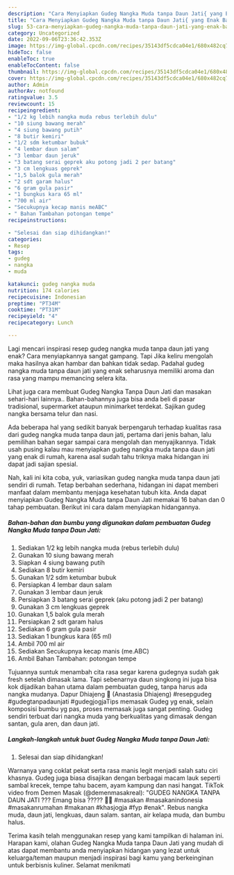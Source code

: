 ```yaml
---
description: "Cara Menyiapkan Gudeg Nangka Muda tanpa Daun Jati{ yang Enak Banget,  Menu Buat lebaran"
title: "Cara Menyiapkan Gudeg Nangka Muda tanpa Daun Jati{ yang Enak Banget,  Menu Buat lebaran"
slug: 53-cara-menyiapkan-gudeg-nangka-muda-tanpa-daun-jati-yang-enak-banget-menu-buat-lebaran
category: Uncategorized
date: 2022-09-06T23:36:42.353Z
image: https://img-global.cpcdn.com/recipes/35143df5cdca04e1/680x482cq70/gudeg-nangka-muda-tanpa-daun-jati-foto-resep-utama.jpg
hideToc: false
enableToc: true
enableTocContent: false
thumbnail: https://img-global.cpcdn.com/recipes/35143df5cdca04e1/680x482cq70/gudeg-nangka-muda-tanpa-daun-jati-foto-resep-utama.jpg
cover: https://img-global.cpcdn.com/recipes/35143df5cdca04e1/680x482cq70/gudeg-nangka-muda-tanpa-daun-jati-foto-resep-utama.jpg
author: Admin
authorAv: notfound
ratingvalue: 3.5
reviewcount: 15
recipeingredient:
- "1/2 kg lebih nangka muda rebus terlebih dulu"
- "10 siung bawang merah"
- "4 siung bawang putih"
- "8 butir kemiri"
- "1/2 sdm ketumbar bubuk"
- "4 lembar daun salam"
- "3 lembar daun jeruk"
- "3 batang serai geprek aku potong jadi 2 per batang"
- "3 cm lengkuas geprek"
- "1,5 balok gula merah"
- "2 sdt garam halus"
- "6 gram gula pasir"
- "1 bungkus kara 65 ml"
- "700 ml air"
- "Secukupnya kecap manis meABC"
- " Bahan Tambahan potongan tempe"
recipeinstructions:

- "Selesai dan siap dihidangkan!"
categories:
- Resep
tags:
- gudeg
- nangka
- muda

katakunci: gudeg nangka muda 
nutrition: 174 calories
recipecuisine: Indonesian
preptime: "PT34M"
cooktime: "PT31M"
recipeyield: "4"
recipecategory: Lunch

---
```



Lagi mencari inspirasi resep gudeg nangka muda tanpa daun jati yang enak? Cara menyiapkannya sangat gampang. Tapi Jika keliru mengolah maka hasilnya akan hambar dan bahkan tidak sedap. Padahal gudeg nangka muda tanpa daun jati yang enak seharusnya memiliki aroma dan rasa yang mampu memancing selera kita.


Lihat juga cara membuat Gudeg Nangka Tanpa Daun Jati dan masakan sehari-hari lainnya.. Bahan-bahannya juga bisa anda beli di pasar tradisional, supermarket ataupun minimarket terdekat. Sajikan gudeg nangka bersama telur dan nasi.

Ada beberapa hal yang sedikit banyak berpengaruh terhadap kualitas rasa dari gudeg nangka muda tanpa daun jati, pertama dari jenis bahan, lalu pemilihan bahan segar sampai cara mengolah dan menyajikannya. Tidak usah pusing kalau mau menyiapkan gudeg nangka muda tanpa daun jati yang enak di rumah, karena asal sudah tahu triknya maka hidangan ini dapat jadi sajian spesial.


Nah, kali ini kita coba, yuk, variasikan gudeg nangka muda tanpa daun jati sendiri di rumah. Tetap berbahan sederhana, hidangan ini dapat memberi manfaat dalam membantu menjaga kesehatan tubuh kita. Anda dapat menyiapkan Gudeg Nangka Muda tanpa Daun Jati memakai 16 bahan dan 0 tahap pembuatan. Berikut ini cara dalam menyiapkan hidangannya.

<!--inarticleads1-->

##### Bahan-bahan dan bumbu yang digunakan dalam pembuatan Gudeg Nangka Muda tanpa Daun Jati:

1. Sediakan 1/2 kg lebih nangka muda (rebus terlebih dulu)
1. Gunakan 10 siung bawang merah
1. Siapkan 4 siung bawang putih
1. Sediakan 8 butir kemiri
1. Gunakan 1/2 sdm ketumbar bubuk
1. Persiapkan 4 lembar daun salam
1. Gunakan 3 lembar daun jeruk
1. Persiapkan 3 batang serai geprek (aku potong jadi 2 per batang)
1. Gunakan 3 cm lengkuas geprek
1. Gunakan 1,5 balok gula merah
1. Persiapkan 2 sdt garam halus
1. Sediakan 6 gram gula pasir
1. Sediakan 1 bungkus kara (65 ml)
1. Ambil 700 ml air
1. Sediakan Secukupnya kecap manis (me.ABC)
1. Ambil  Bahan Tambahan: potongan tempe


Tujuannya suntuk menambah cita rasa segar karena gudegnya sudah gak fresh setelah dimasak lama. Tapi sebenarnya daun singkong ini juga bisa kok dijadikan bahan utama dalam pembuatan gudeg, tanpa harus ada nangka mudanya. Dapur Dhiajeng 🍳 (Anastasia Dhiajeng) #resepgudeg #gudegtanpadaunjati #gudegjogjaTips memasak Gudeg yg enak, selain komposisi bumbu yg pas, proses memasak juga sangat penting. Gudeg sendiri terbuat dari nangka muda yang berkualitas yang dimasak dengan santan, gula aren, dan daun jati. 

<!--inarticleads2-->

##### Langkah-langkah untuk buat Gudeg Nangka Muda tanpa Daun Jati:


1. Selesai dan siap dihidangkan!

Warnanya yang coklat pekat serta rasa manis legit menjadi salah satu ciri khasnya. Gudeg juga biasa disajikan dengan berbagai macam lauk seperti sambal krecek, tempe tahu bacem, ayam kampung dan nasi hangat. TikTok video from Demen Masak (@demenmasakreal): &#34;GUDEG NANGKA TANPA DAUN JATI ??? Emang bisa ????? 🤔🤔 #masakan #masakanindonesia #masakanrumahan #makanan #khasjogja #fyp #enak&#34;. Rebus nangka muda, daun jati, lengkuas, daun salam. santan, air kelapa muda, dan bumbu halus. 

Terima kasih telah menggunakan resep yang kami tampilkan di halaman ini. Harapan kami, olahan Gudeg Nangka Muda tanpa Daun Jati yang mudah di atas dapat membantu anda menyiapkan hidangan yang lezat untuk keluarga/teman maupun menjadi inspirasi bagi kamu yang berkeinginan untuk berbisnis kuliner. Selamat menikmati
